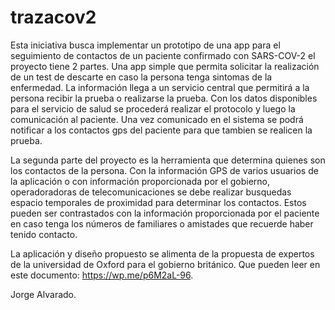 # trazacov2
Esta iniciativa busca implementar un prototipo de una app para el seguimiento de contactos de un paciente confirmado con SARS-COV-2 el proyecto tiene 2 partes. Una app simple que permita solicitar la realización de un test de descarte en caso la persona tenga sintomas de la enfermedad. La información llega a un servicio central que permitirá a la persona recibir la prueba o realizarse la prueba. Con los datos disponibles para el servicio de salud se procederá  realizar el protocolo y luego la comunicación al paciente. 
Una vez comunicado en el sistema se podrá notificar a los contactos gps del paciente para que tambien se realicen la prueba.

La segunda parte del proyecto es la herramienta que determina quienes son los contactos de la persona. Con la información GPS de varios usuarios de la aplicación o con información proporcionada por el gobierno, operadoradoras de telecomunicaciones se debe realizar busquedas espacio temporales de proximidad para determinar los contactos. Estos pueden ser contrastados con la información proporcionada por el paciente en caso tenga los números de familiares o amistades que recuerde haber tenido contacto.

La aplicación y diseño propuesto se alimenta de la propuesta de expertos de la universidad de Oxford para el gobierno británico. Que pueden leer en este documento: https://wp.me/p6M2aL-96.

Jorge Alvarado.